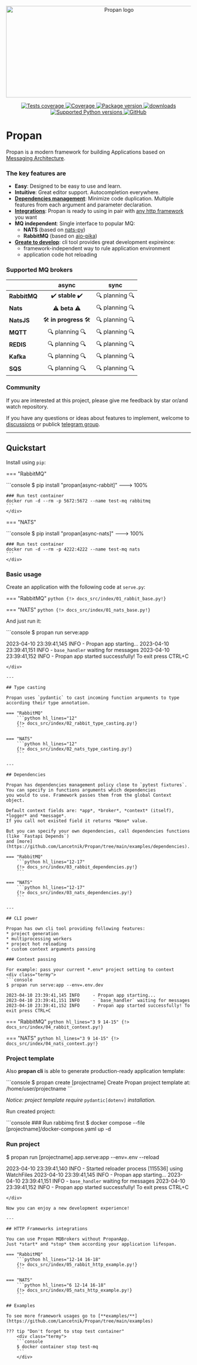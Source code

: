 <p align="center">
    <img src="assets/img/logo-no-background.png" alt="Propan logo" style="height: 250px; width: 600px;"/>
</p>

<p align="center">
    <a href="https://github.com/Lancetnik/Propan/actions/workflows/tests.yml" target="_blank">
        <img src="https://github.com/Lancetnik/Propan/actions/workflows/tests.yml/badge.svg" alt="Tests coverage"/>
    </a>
    <a href="https://coverage-badge.samuelcolvin.workers.dev/redirect/lancetnik/propan" target="_blank">
        <img src="https://coverage-badge.samuelcolvin.workers.dev/lancetnik/propan.svg" alt="Coverage">
    </a>
    <a href="https://pypi.org/project/propan" target="_blank">
        <img src="https://img.shields.io/pypi/v/propan?label=pypi%20package" alt="Package version">
    </a>
    <a href="https://pepy.tech/project/propan" target="_blank">
        <img src="https://static.pepy.tech/personalized-badge/propan?period=total&units=international_system&left_color=grey&right_color=blue&left_text=Downloads" alt="downloads"/>
    </a>
    <br/>
    <a href="https://pypi.org/project/propan" target="_blank">
        <img src="https://img.shields.io/pypi/pyversions/propan.svg" alt="Supported Python versions">
    </a>
    <a href="https://github.com/Lancetnik/Propan/blob/main/LICENSE" target="_blank">
        <img alt="GitHub" src="https://img.shields.io/github/license/Lancetnik/Propan?color=%23007ec6">
    </a>
</p>

# Propan

Propan is a modern framework for building Applications based on <a href="https://microservices.io/patterns/communication-style/messaging.html" target="_blank">Messaging Architecture</a>.

### The key features are

* **Easy**: Designed to be easy to use and learn.
* **Intuitive**: Great editor support. Autocompletion everywhere.
* [**Dependencies management**](#dependencies): Minimize code duplication. Multiple features from each argument and parameter declaration.
* [**Integrations**](#http-frameworks-integrations): Propan is ready to using in pair with [any http framework](https://github.com/Lancetnik/Propan/tree/main/examples/http_frameworks_integrations) you want
* **MQ independent**: Single interface to popular MQ:
    * **NATS** (based on [nats-py](https://github.com/nats-io/nats.py)) 
    * **RabbitMQ** (based on [aio-pika](https://aio-pika.readthedocs.io/en/latest/)) 
* [**Greate to develop**](#cli-power): cli tool provides great development expireince:
    * framework-independent way to rule application environment
    * application code hot reloading

### Supported MQ brokers
|              | async                                                   | sync                 |
|--------------|:-------------------------------------------------------:|:--------------------:|
| **RabbitMQ** | :heavy_check_mark: **stable** :heavy_check_mark:        | :mag: planning :mag: |
| **Nats**     | :warning: **beta** :warning:                            | :mag: planning :mag: |
| **NatsJS**   | :hammer_and_wrench: **in progress** :hammer_and_wrench: | :mag: planning :mag: |
| **MQTT**     | :mag: planning :mag:                                    | :mag: planning :mag: |
| **REDIS**    | :mag: planning :mag:                                    | :mag: planning :mag: |
| **Kafka**    | :mag: planning :mag:                                    | :mag: planning :mag: |
| **SQS**      | :mag: planning :mag:                                    | :mag: planning :mag: |


### Community

If you are interested at this project, please give me feedback by star or/and watch repository.

If you have any questions or ideas about features to implement, welcome to [discussions](https://github.com/Lancetnik/Propan/discussions) or publick [telegram group](https://t.me/propan_python).

---

## Quickstart

Install using `pip`:

=== "RabbitMQ"
    <div class="termy">
    ```console
    $ pip install "propan[async-rabbit]"
    ---> 100%

    ### Run test container
    docker run -d --rm -p 5672:5672 --name test-mq rabbitmq
    ```
    </div>

=== "NATS"
    <div class="termy">
    ```console
    $ pip install "propan[async-nats]"
    ---> 100%

    ### Run test container
    docker run -d --rm -p 4222:4222 --name test-mq nats
    ```
    </div>

### Basic usage

Create an application with the following code at `serve.py`:

=== "RabbitMQ"
    ```python
    {!> docs_src/index/01_rabbit_base.py!}
    ```

=== "NATS"
    ```python
    {!> docs_src/index/01_nats_base.py!}
    ```

And just run it:

<div class="termy">
```console
$ propan run serve:app

2023-04-10 23:39:41,145 INFO     - Propan app starting...
2023-04-10 23:39:41,151 INFO     - `base_handler` waiting for messages
2023-04-10 23:39:41,152 INFO     - Propan app started successfully! To exit press CTRL+C
```
</div>

---

## Type casting

Propan uses `pydantic` to cast incoming function arguments to type according their type annotation.

=== "RabbitMQ"
    ```python hl_lines="12"
    {!> docs_src/index/02_rabbit_type_casting.py!}
    ```

=== "NATS"
    ```python hl_lines="12"
    {!> docs_src/index/02_nats_type_casting.py!}
    ```

---

## Dependencies

Propan has dependencies management policy close to `pytest fixtures`.
You can specify in functions arguments which dependencies
you would to use. Framework passes them from the global Context object.

Default context fields are: *app*, *broker*, *context* (itself), *logger* and *message*.
If you call not existed field it returns *None* value.

But you can specify your own dependencies, call dependencies functions (like `Fastapi Depends`)
and [more](https://github.com/Lancetnik/Propan/tree/main/examples/dependencies).

=== "RabbitMQ"
    ```python hl_lines="12-17"
    {!> docs_src/index/03_rabbit_dependencies.py!}
    ```

=== "NATS"
    ```python hl_lines="12-17"
    {!> docs_src/index/03_nats_dependencies.py!}
    ```

---

## CLI power

Propan has own cli tool providing following features:
* project generation
* multiprocessing workers
* project hot reloading
* custom context arguments passing

### Context passing

For example: pass your current *.env* project setting to context
<div class="termy">
```console
$ propan run serve:app --env=.env.dev

2023-04-10 23:39:41,145 INFO     - Propan app starting...
2023-04-10 23:39:41,151 INFO     - `base_handler` waiting for messages
2023-04-10 23:39:41,152 INFO     - Propan app started successfully! To exit press CTRL+C
```
</div>

=== "RabbitMQ"
    ```python hl_lines="3 9 14-15"
    {!> docs_src/index/04_rabbit_context.py!}
    ```

=== "NATS"
    ```python hl_lines="3 9 14-15"
    {!> docs_src/index/04_nats_context.py!}
    ```

### Project template

Also **propan cli** is able to generate production-ready application template:

<div class="termy">
```console
$ propan create [projectname]
Create Propan project template at: /home/user/projectname
```
</div>

*Notice: project template require* `pydantic[dotenv]` *installation.*

Run created project:

<div class="termy">
```console
### Run rabbimq first
$ docker compose --file [projectname]/docker-compose.yaml up -d

### Run project
$ propan run [projectname].app.serve:app --env=.env --reload

2023-04-10 23:39:41,140 INFO     - Started reloader process [115536] using WatchFiles
2023-04-10 23:39:41,145 INFO     - Propan app starting...
2023-04-10 23:39:41,151 INFO     - `base_handler` waiting for messages
2023-04-10 23:39:41,152 INFO     - Propan app started successfully! To exit press CTRL+C
```
</div>

Now you can enjoy a new development experience!

---

## HTTP Frameworks integrations

You can use Propan MQBrokers without PropanApp.
Just *start* and *stop* them according your application lifespan.

=== "RabbitMQ"
    ```python hl_lines="12-14 16-18"
    {!> docs_src/index/05_rabbit_http_example.py!}
    ```

=== "NATS"
    ```python hl_lines="6 12-14 16-18"
    {!> docs_src/index/05_nats_http_example.py!}
    ```

## Examples

To see more framework usages go to [**examples/**](https://github.com/Lancetnik/Propan/tree/main/examples)

??? tip "Don't forget to stop test container"
    <div class="termy">
    ```console
    $ docker container stop test-mq
    ```
    </div>